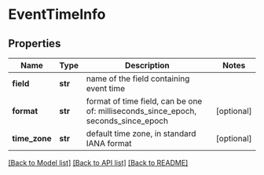 # EventTimeInfo

## Properties
Name | Type | Description | Notes
------------ | ------------- | ------------- | -------------
**field** | **str** | name of the field containing event time | 
**format** | **str** | format of time field, can be one of: milliseconds_since_epoch, seconds_since_epoch | [optional] 
**time_zone** | **str** | default time zone, in standard IANA format | [optional] 

[[Back to Model list]](../README.md#documentation-for-models) [[Back to API list]](../README.md#documentation-for-api-endpoints) [[Back to README]](../README.md)


